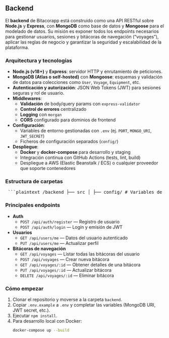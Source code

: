 ## Backend

El **backend** de Bitacorapp está construido como una API RESTful sobre **Node.js** y **Express**, con **MongoDB** como base de datos y **Mongoose** para el modelado de datos. Su misión es exponer todos los endpoints necesarios para gestionar usuarios, sesiones y bitácoras de navegación (“voyages”), aplicar las reglas de negocio y garantizar la seguridad y escalabilidad de la plataforma.

### Arquitectura y tecnologías
- **Node.js (v18+)** y **Express**: servidor HTTP y enrutamiento de peticiones.  
- **MongoDB (Atlas o self-hosted)** con **Mongoose**: esquemas y validación de datos para colecciones como `User`, `Voyage`, `Equipment`, etc.  
- **Autenticación y autorización**: JSON Web Tokens (JWT) para sesiones seguras y rol de usuario.  
- **Middlewares**:  
  - **Validación** de body/query params con `express-validator`  
  - **Control de errores** centralizado  
  - **Logging** con `morgan`  
  - **CORS** configurado para dominios de frontend  
- **Configuración**:  
  - Variables de entorno gestionadas con `.env` (ej. `PORT`, `MONGO_URI`, `JWT_SECRET`)  
  - Ficheros de configuración separados (`config/`)  
- **Despliegue**:  
  - **Docker** y **docker-compose** para desarrollo y staging  
  - Integración continua con GitHub Actions (tests, lint, build)  
  - Despliegue a AWS (Elastic Beanstalk / ECS) o cualquier proveedor que soporte contenedores

### Estructura de carpetas
<pre> ```plaintext /backend ├── src │ ├── config/ # Variables de entorno │ ├── controllers/ # Lógica de endpoints │ ├── models/ # Esquemas Mongoose │ ├── routes/ # Definición de rutas │ ├── middlewares/ # Auth y validaciones │ ├── services/ # Funciones de negocio │ ├── utils/ # Helpers │ └── app.js # Inicialización de Express ├── tests/ # Pruebas unitarias ├── .env.example # Ejemplo de variables ├── docker-compose.yml # Contenedores ├── Dockerfile # Imagen del API └── package.json ``` </pre>

### Principales endpoints
- **Auth**  
  - `POST /api/auth/register` — Registro de usuario  
  - `POST /api/auth/login` — Login y emisión de JWT  
- **Usuarios**  
  - `GET /api/users/me` — Datos del usuario autenticado  
  - `PUT /api/users/me` — Actualizar perfil  
- **Bitácoras de navegación**  
  - `GET /api/voyages` — Listar todas las bitácoras del usuario  
  - `POST /api/voyages` — Crear nueva bitácora  
  - `GET /api/voyages/:id` — Obtener detalles de una bitácora  
  - `PUT /api/voyages/:id` — Actualizar bitácora  
  - `DELETE /api/voyages/:id` — Eliminar bitácora  

### Cómo empezar
1. Clonar el repositorio y moverse a la carpeta `backend`.  
2. Copiar `.env.example` a `.env` y completar las variables (MongoDB URI, JWT secret, etc.).  
3. Ejecutar `npm install`.  
4. Para desarrollo local con Docker:  
   ```bash
   docker-compose up --build

